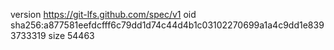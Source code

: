 version https://git-lfs.github.com/spec/v1
oid sha256:a877581eefdcfff6c79dd1d74c44d4b1c03102270699a1a4c9dd1e8393733319
size 54463
